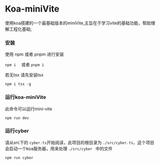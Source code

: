 # Koa-miniVite

使用koa搭建的一个最基础版本的miniVite,主旨在于学习vite的基础功能，帮助理解工程化基础;

### 安装

使用 npm 或者 pnpm 进行安装

`npm i  ` 或者 `pnpm i`

若无tsx 请先安装tsx

`npm i tsx -g`

### 运行koa-miniVite

此命令可以运行mini-vite

`npm run dev`

### 运行cyber

请从src下的 `cyber.ts`开始阅读，此项目的根目录为 `./src/cyber.ts`，这个项目会启动一个koa服务器，用来处理 `./src/cyber ` 中的文件

`npm run cyber`
